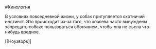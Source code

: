 #Кинология 

В условиях повседневной жизни, у собак притупляется охотничий инстинкт. Это происходит из-за того, что хозяева часто вынуждены запрещать собаке пользоваться обонянием, чтобы она не съела что-нибудь вредное.

[[Ноузворк]]